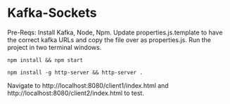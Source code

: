 # Kafka-Sockets

Pre-Reqs: Install Kafka, Node, Npm.
Update properties.js.template to have the correct kafka URLs and copy the file over as properties.js. Run the project in two terminal windows.

```
npm install && npm start
```

```
npm install -g http-server && http-server .
```
Navigate to http://localhost:8080/client1/index.html and http://localhost:8080/client2/index.html to test.
